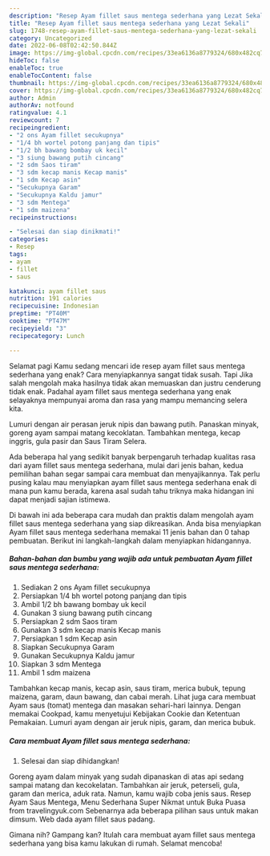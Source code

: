 ```yaml
---
description: "Resep Ayam fillet saus mentega sederhana yang Lezat Sekali"
title: "Resep Ayam fillet saus mentega sederhana yang Lezat Sekali"
slug: 1748-resep-ayam-fillet-saus-mentega-sederhana-yang-lezat-sekali
category: Uncategorized
date: 2022-06-08T02:42:50.844Z
image: https://img-global.cpcdn.com/recipes/33ea6136a8779324/680x482cq70/ayam-fillet-saus-mentega-sederhana-foto-resep-utama.jpg
hideToc: false
enableToc: true
enableTocContent: false
thumbnail: https://img-global.cpcdn.com/recipes/33ea6136a8779324/680x482cq70/ayam-fillet-saus-mentega-sederhana-foto-resep-utama.jpg
cover: https://img-global.cpcdn.com/recipes/33ea6136a8779324/680x482cq70/ayam-fillet-saus-mentega-sederhana-foto-resep-utama.jpg
author: Admin
authorAv: notfound
ratingvalue: 4.1
reviewcount: 7
recipeingredient:
- "2 ons Ayam fillet secukupnya"
- "1/4 bh wortel potong panjang dan tipis"
- "1/2 bh bawang bombay uk kecil"
- "3 siung bawang putih cincang"
- "2 sdm Saos tiram"
- "3 sdm kecap manis Kecap manis"
- "1 sdm Kecap asin"
- "Secukupnya Garam"
- "Secukupnya Kaldu jamur"
- "3 sdm Mentega"
- "1 sdm maizena"
recipeinstructions:

- "Selesai dan siap dinikmati!"
categories:
- Resep
tags:
- ayam
- fillet
- saus

katakunci: ayam fillet saus 
nutrition: 191 calories
recipecuisine: Indonesian
preptime: "PT40M"
cooktime: "PT47M"
recipeyield: "3"
recipecategory: Lunch

---
```



Selamat pagi Kamu sedang mencari ide resep ayam fillet saus mentega sederhana yang enak? Cara menyiapkannya sangat tidak susah. Tapi Jika salah mengolah maka hasilnya tidak akan memuaskan dan justru cenderung tidak enak. Padahal ayam fillet saus mentega sederhana yang enak selayaknya mempunyai aroma dan rasa yang mampu memancing selera kita.


Lumuri dengan air perasan jeruk nipis dan bawang putih. Panaskan minyak, goreng ayam sampai matang kecoklatan. Tambahkan mentega, kecap inggris, gula pasir dan Saus Tiram Selera.

Ada beberapa hal yang sedikit banyak berpengaruh terhadap kualitas rasa dari ayam fillet saus mentega sederhana, mulai dari jenis bahan, kedua pemilihan bahan segar sampai cara membuat dan menyajikannya. Tak perlu pusing kalau mau menyiapkan ayam fillet saus mentega sederhana enak di mana pun kamu berada, karena asal sudah tahu triknya maka hidangan ini dapat menjadi sajian istimewa.


Di bawah ini ada beberapa cara mudah dan praktis dalam mengolah ayam fillet saus mentega sederhana yang siap dikreasikan. Anda bisa menyiapkan Ayam fillet saus mentega sederhana memakai 11 jenis bahan dan 0 tahap pembuatan. Berikut ini langkah-langkah dalam menyiapkan hidangannya.

<!--inarticleads1-->

##### Bahan-bahan dan bumbu yang wajib ada untuk pembuatan Ayam fillet saus mentega sederhana:

1. Sediakan 2 ons Ayam fillet secukupnya
1. Persiapkan 1/4 bh wortel potong panjang dan tipis
1. Ambil 1/2 bh bawang bombay uk kecil
1. Gunakan 3 siung bawang putih cincang
1. Persiapkan 2 sdm Saos tiram
1. Gunakan 3 sdm kecap manis Kecap manis
1. Persiapkan 1 sdm Kecap asin
1. Siapkan Secukupnya Garam
1. Gunakan Secukupnya Kaldu jamur
1. Siapkan 3 sdm Mentega
1. Ambil 1 sdm maizena


Tambahkan kecap manis, kecap asin, saus tiram, merica bubuk, tepung maizena, garam, daun bawang, dan cabai merah. Lihat juga cara membuat Ayam saus (tomat) mentega dan masakan sehari-hari lainnya. Dengan memakai Cookpad, kamu menyetujui Kebijakan Cookie dan Ketentuan Pemakaian. Lumuri ayam dengan air jeruk nipis, garam, dan merica bubuk. 

<!--inarticleads2-->

##### Cara membuat Ayam fillet saus mentega sederhana:


1. Selesai dan siap dihidangkan!

Goreng ayam dalam minyak yang sudah dipanaskan di atas api sedang sampai matang dan kecokelatan. Tambahkan air jeruk, peterseli, gula, garam dan merica, aduk rata. Namun, kamu wajib coba jenis saus. Resep Ayam Saus Mentega, Menu Sederhana Super Nikmat untuk Buka Puasa from travelingyuk.com Sebenarnya ada beberapa pilihan saus untuk makan dimsum. Web dada ayam fillet saus padang. 

Gimana nih? Gampang kan? Itulah cara membuat ayam fillet saus mentega sederhana yang bisa kamu lakukan di rumah. Selamat mencoba!
